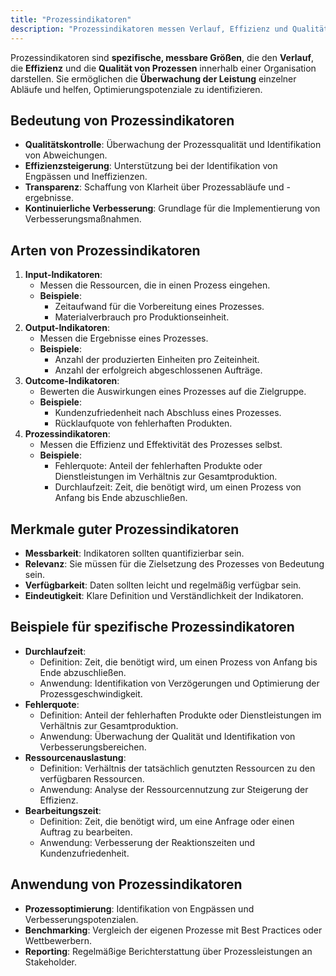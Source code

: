 ```yaml
---
title: "Prozessindikatoren"
description: "Prozessindikatoren messen Verlauf, Effizienz und Qualität von Prozessen. Sie umfassen Input-, Output- und Outcome-Indikatoren. Gute Indikatoren sind messbar, relevant und verfügbar, um Optimierungspotenziale zu identifizieren."
---
```


Prozessindikatoren sind **spezifische, messbare Größen**, die den **Verlauf**, die **Effizienz** und die **Qualität von Prozessen** innerhalb einer Organisation darstellen. Sie ermöglichen die **Überwachung der Leistung** einzelner Abläufe und helfen, Optimierungspotenziale zu identifizieren.

## Bedeutung von Prozessindikatoren
- **Qualitätskontrolle**: Überwachung der Prozessqualität und Identifikation von Abweichungen.
- **Effizienzsteigerung**: Unterstützung bei der Identifikation von Engpässen und Ineffizienzen.
- **Transparenz**: Schaffung von Klarheit über Prozessabläufe und -ergebnisse.
- **Kontinuierliche Verbesserung**: Grundlage für die Implementierung von Verbesserungsmaßnahmen.

## Arten von Prozessindikatoren
1. **Input-Indikatoren**: 
   - Messen die Ressourcen, die in einen Prozess eingehen.
   - **Beispiele**: 
     - Zeitaufwand für die Vorbereitung eines Prozesses.
     - Materialverbrauch pro Produktionseinheit.
2. **Output-Indikatoren**: 
   - Messen die Ergebnisse eines Prozesses.
   - **Beispiele**: 
     - Anzahl der produzierten Einheiten pro Zeiteinheit.
     - Anzahl der erfolgreich abgeschlossenen Aufträge.
3. **Outcome-Indikatoren**: 
   - Bewerten die Auswirkungen eines Prozesses auf die Zielgruppe.
   - **Beispiele**: 
     - Kundenzufriedenheit nach Abschluss eines Prozesses.
     - Rücklaufquote von fehlerhaften Produkten.
4. **Prozessindikatoren**: 
   - Messen die Effizienz und Effektivität des Prozesses selbst.
   - **Beispiele**: 
     - Fehlerquote: Anteil der fehlerhaften Produkte oder Dienstleistungen im Verhältnis zur Gesamtproduktion.
     - Durchlaufzeit: Zeit, die benötigt wird, um einen Prozess von Anfang bis Ende abzuschließen.

## Merkmale guter Prozessindikatoren
- **Messbarkeit**: Indikatoren sollten quantifizierbar sein.
- **Relevanz**: Sie müssen für die Zielsetzung des Prozesses von Bedeutung sein.
- **Verfügbarkeit**: Daten sollten leicht und regelmäßig verfügbar sein.
- **Eindeutigkeit**: Klare Definition und Verständlichkeit der Indikatoren.

## Beispiele für spezifische Prozessindikatoren
- **Durchlaufzeit**: 
	- Definition: Zeit, die benötigt wird, um einen Prozess von Anfang bis Ende abzuschließen.
	- Anwendung: Identifikation von Verzögerungen und Optimierung der Prozessgeschwindigkeit.
- **Fehlerquote**: 
	- Definition: Anteil der fehlerhaften Produkte oder Dienstleistungen im Verhältnis zur Gesamtproduktion.
	- Anwendung: Überwachung der Qualität und Identifikation von Verbesserungsbereichen.
- **Ressourcenauslastung**: 
	- Definition: Verhältnis der tatsächlich genutzten Ressourcen zu den verfügbaren Ressourcen.
	- Anwendung: Analyse der Ressourcennutzung zur Steigerung der Effizienz.
- **Bearbeitungszeit**: 
	- Definition: Zeit, die benötigt wird, um eine Anfrage oder einen Auftrag zu bearbeiten.
	- Anwendung: Verbesserung der Reaktionszeiten und Kundenzufriedenheit.

## Anwendung von Prozessindikatoren
- **Prozessoptimierung**: Identifikation von Engpässen und Verbesserungspotenzialen.
- **Benchmarking**: Vergleich der eigenen Prozesse mit Best Practices oder Wettbewerbern.
- **Reporting**: Regelmäßige Berichterstattung über Prozessleistungen an Stakeholder.
